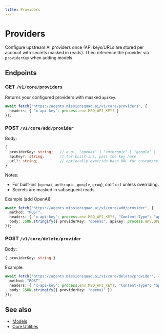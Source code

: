 ```yaml
---
title: Providers
---
```


# Providers

Configure upstream AI providers once (API keys/URLs are stored per account with secrets masked in reads). Then reference the provider via `providerKey` when adding models.

## Endpoints

### GET `/v1/core/providers`

Returns your configured providers with masked `apiKey`.

```ts
await fetch("https://agents.missionsquad.ai/v1/core/providers", {
  headers: { "x-api-key": process.env.MSQ_API_KEY! }
});
```

### POST `/v1/core/add/provider`

Body:

```ts
{
  providerKey: string;   // e.g., "openai" | "anthropic" | "google" | "groq" | custom
  apiKey?: string;       // for built-ins, pass the key here
  url?: string;          // optionally override base URL for custom/self-hosted
}
```

Notes:
- For built-ins (`openai`, `anthropic`, `google`, `groq`), omit `url` unless overriding.
- Secrets are masked in subsequent reads.

Example (add OpenAI):

```ts
await fetch("https://agents.missionsquad.ai/v1/core/add/provider", {
  method: "POST",
  headers: { "x-api-key": process.env.MSQ_API_KEY!, "Content-Type": "application/json" },
  body: JSON.stringify({ providerKey: "openai", apiKey: process.env.OPENAI_KEY })
});
```

### POST `/v1/core/delete/provider`

Body:

```ts
{ providerKey: string }
```

Example:

```ts
await fetch("https://agents.missionsquad.ai/v1/core/delete/provider", {
  method: "POST",
  headers: { "x-api-key": process.env.MSQ_API_KEY!, "Content-Type": "application/json" },
  body: JSON.stringify({ providerKey: "openai" })
});
```

## See also

- [Models](/api/reference/models)
- [Core Utilities](/api/reference/core-utilities)
